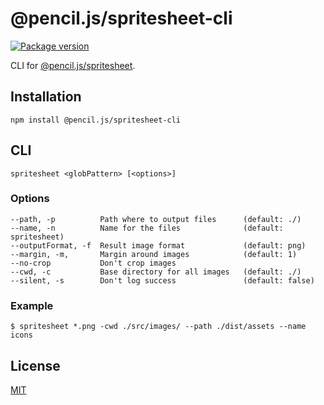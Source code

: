 # @pencil.js/spritesheet-cli

[![Package version](https://flat.badgen.net/npm/v/@pencil.js/spritesheet-cli)](https://www.npmjs.com/package/@pencil.js/spritesheet-cli)

CLI for [@pencil.js/spritesheet](https://github.com/pencil-js/spritesheet).

## Installation

    npm install @pencil.js/spritesheet-cli

## CLI

    spritesheet <globPattern> [<options>]

### Options

    --path, -p          Path where to output files      (default: ./)
    --name, -n          Name for the files              (default: spritesheet)
    --outputFormat, -f  Result image format             (default: png)
    --margin, -m,       Margin around images            (default: 1)
    --no-crop           Don't crop images
    --cwd, -c           Base directory for all images   (default: ./)
    --silent, -s        Don't log success               (default: false)

### Example

    $ spritesheet *.png -cwd ./src/images/ --path ./dist/assets --name icons

## License

[MIT](license)
